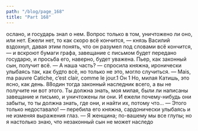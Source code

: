```yaml
---
path: "/blog/page_168"
title: "Part 168"
---
```


ослано, и государь знал о нем. Вопрос только в том, уничтожено ли оно, или нет. Ежели нет, то как скоро всё кончится, — князь Василий вздохнул, давая этим понять, что он разумел под словами всё кончится, — и вскроют бумаги графа, завещание с письмом будет передано государю, и просьба его, наверно, будет уважена. Пьер, как законный сын, получит всё.
— А наша часть? — спросила княжна, иронически улыбаясь так, как будто всё, но только не это, могло случиться.
— Mais, ma pauvre Catiche, c’est clair, comme le jour.1 Он 1 Но, милая Катишь, это ясно, как день.
88один тогда законный наследник всего, а вы не получите ни вот этого. Ты должна знать, моя милая, были ли написаны завещание и письмо, и уничтожены ли они. И ежели почему-нибудь они забыты, то ты должна знать, где они, и найти их, потому что...
— Этого только недоставало! — перебила его княжна, сардонически улыбаясь и не изменяя выражения глаз. — Я женщина; по-вашему мы все глупы; но я настолько знаю, что незаконный сын не может наследо
